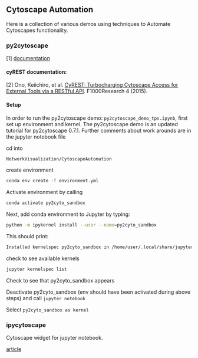 ## Cytoscape Automation

Here is a collection of various demos using techniques to Automate Cytoscapes functionality.

### py2cytoscape 
<a id="1">[1]</a>
[documentation](https://py2cytoscape.readthedocs.io/en/latest/)

#### cyREST documentation:
<a id="1">[2]</a> 
Ono, Keiichiro, et al. [CyREST: Turbocharging Cytoscape Access for External Tools via a RESTful API](https://f1000research.com/articles/4-478/v1). F1000Research 4 (2015).

#### Setup 

In order to run the py2cytoscape demo: `py2cytoscape_demo_tps.ipynb`, first set up environment and kernel.
The py2cytoscape demo is an updated tutorial for py2cytoscape 0.7.1. Further comments about work arounds are in the jupyter notebook file

cd into
```bash 
NetworkVisualization/CytoscapeAutomation
```

create environment

```bash
conda env create -f environment.yml
```

Activate environment by calling 
```bash
conda activate py2cyto_sandbox
```

Next, add conda environment to Jupyter by typing:

```bash
python -m ipykernel install --user --name=py2cyto_sandbox
```
  
This should print:

```bash
Installed kernelspec py2cyto_sandbox in /home/user/.local/share/jupyter/kernels/py2cyto_sandbox
```

check to see available kernels

```bash 
jupyter kernelspec list
```

Check to see that py2cyto_sandbox appears

Deactivate py2cyto_sandbox (env should have been activated during above steps) and call `jupyter notebook` 

Select `py2cyto_sandbox as kernel`

### ipycytoscape

Cytoscape widget for jupyter notebook.

[article](https://blog.jupyter.org/interactive-graph-visualization-in-jupyter-with-ipycytoscape-a8828a54ab63)

